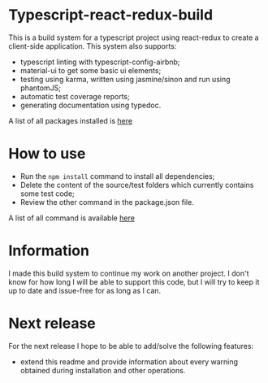 # Typescript-react-redux-build
This is a build system for a typescript project using react-redux to create a client-side application.
This system also supports:
- typescript linting with typescript-config-airbnb;
- material-ui to get some basic ui elements;
- testing using karma, written using jasmine/sinon and run using phantomJS;
- automatic test coverage reports;
- generating documentation using typedoc.

A list of all packages installed is [here](trrb-docs/packages.md)

# How to use
- Run the `npm install` command to install all dependencies;
- Delete the content of the source/test folders which currently contains some test code;
- Review the other command in the package.json file.

A list of all command is available [here](trrb-docs/commands.md)

# Information
I made this build system to continue my work on another project.
I don't know for how long I will be able to support this code, but I will try to keep it up to date and issue-free for as long as I can.

# Next release
For the next release I hope to be able to add/solve the following features:
- extend this readme and provide information about every warning obtained during installation and other operations.
